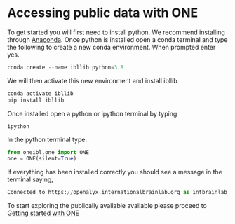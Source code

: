 # Accessing public data with ONE

To get started you will first need to install python. We recommend installing through 
[Anaconda](https://www.anaconda.com/products/individual#download-section). Once python is installed
open a conda terminal and type the following to create a new conda environment. 
When prompted enter yes.
```python
conda create --name ibllib python=3.8 
```

We will then activate this new environment and install ibllib
```python
conda activate ibllib
pip install ibllib
```

Once installed open a python or ipython terminal by typing
```
ipython
```

In the python terminal type:

```python
from oneibl.one import ONE
one = ONE(silent=True)
```

If everything has been installed correctly you should see a message in the terminal saying,
```python
Connected to https://openalyx.internationalbrainlab.org as intbrainlab
```

To start exploring the publically available available please proceed to 
[Getting started with ONE](../notebooks/public_one/public_one.ipynb)